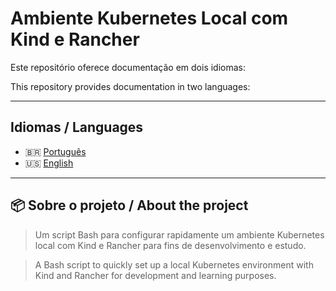 # Ambiente Kubernetes Local com Kind e Rancher

Este repositório oferece documentação em dois idiomas:  

This repository provides documentation in two languages:

---

## Idiomas / Languages

- 🇧🇷 [Português](pt/README.pt.md)
- 🇺🇸 [English](en/README.en.md)

---

## 📦 Sobre o projeto / About the project

> Um script Bash para configurar rapidamente um ambiente Kubernetes local com Kind e Rancher para fins de desenvolvimento e estudo.  

> A Bash script to quickly set up a local Kubernetes environment with Kind and Rancher for development and learning purposes.

